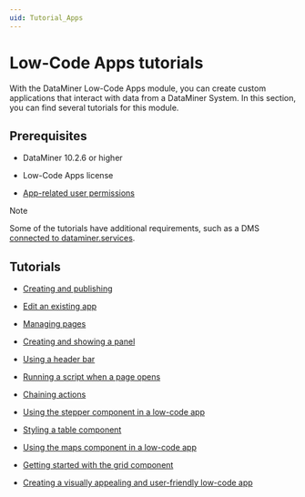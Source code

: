 ```yaml
---
uid: Tutorial_Apps
---
```


# Low-Code Apps tutorials

With the DataMiner Low-Code Apps module, you can create custom applications that interact with data from a DataMiner System. In this section, you can find several tutorials for this module.

## Prerequisites

- DataMiner 10.2.6 or higher

- Low-Code Apps license

- [App-related user permissions](xref:DataMiner_user_permissions#modules--user-definable-apps--view-apps)

> [!NOTE]
> Some of the tutorials have additional requirements, such as a DMS [connected to dataminer.services](xref:Connecting_your_DataMiner_System_to_the_cloud).

## Tutorials

- [Creating and publishing](xref:Tutorial_Apps_Creating_And_Publishing)

- [Edit an existing app](xref:Tutorial_Apps_Edit_Existing_App)

- [Managing pages](xref:Tutorial_Apps_Managing_Pages)

- [Creating and showing a panel](xref:Tutorial_Apps_Panel)

- [Using a header bar](xref:Tutorial_Apps_Headerbar)

- [Running a script when a page opens](xref:Tutorial_Apps_Script_Upon_Page_Load)

- [Chaining actions](xref:Tutorial_Apps_Chaining_Actions)

- [Using the stepper component in a low-code app](xref:TutorialStepper)

- [Styling a table component](xref:Tutorial_Apps_Style_A_Table)

- [Using the maps component in a low-code app](xref:TutorialMaps)

- [Getting started with the grid component](xref:Tutorial_Apps_Grid)

- [Creating a visually appealing and user-friendly low-code app](xref:Tutorial_App_Design)
